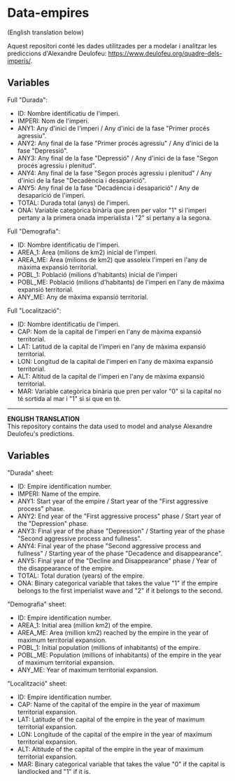 # Data-empires

(English translation below)

Aquest repositori conté les dades utilitzades per a modelar i analitzar les prediccions d'Alexandre Deulofeu: https://www.deulofeu.org/quadre-dels-imperis/.

## Variables

Full "Durada":
- ID: Nombre identificatiu de l'imperi.
- IMPERI: Nom de l'imperi.
- ANY1: Any d'inici de l'imperi / Any d'inici de la fase "Primer procés agressiu".
- ANY2: Any final de la fase "Primer procés agressiu" / Any d'inici de la fase "Depressió".
- ANY3: Any final de la fase "Depressió" / Any d'inici de la fase "Segon procés agressiu i plenitud".
- ANY4: Any final de la fase "Segon procés agressiu i plenitud" / Any d'inici de la fase "Decadència i desaparició".
- ANY5: Any final de la fase "Decadència i desaparició" / Any de desaparició de l'imperi.
- TOTAL: Durada total (anys) de l'imperi.
- ONA: Variable categòrica binària que pren per valor "1" si l'imperi pertany a la primera onada imperialista i "2" si pertany a la segona.

Full "Demografia":
- ID: Nombre identificatiu de l'imperi.
- AREA_1: Àrea (milions de km2) inicial de l'imperi.
- AREA_ME: Àrea (milions de km2) que assoleix l'imperi en l'any de màxima expansió territorial.
- POBL_1: Població (milions d'habitants) inicial de l'imperi
- POBL_ME: Població (milions d'habitants) de l'imperi en l'any de màxima expansió territorial.
- ANY_ME: Any de màxima expansió territorial.

Full "Localització":
- ID: Nombre identificatiu de l'imperi.
- CAP: Nom de la capital de l'imperi en l'any de màxima expansió territorial.
- LAT: Latitud de la capital de l'imperi en l'any de màxima expansió territorial.
- LON: Longitud de la capital de l'imperi en l'any de màxima expansió territorial.
- ALT: Altitud de la capital de l'imperi en l'any de màxima expansió territorial.
- MAR: Variable categòrica binària que pren per valor "0" si la capital no té sortida al mar i "1" si sí que en té.

-----------------------------------------------------------------------------------------------------------------------------

**ENGLISH TRANSLATION**  
This repository contains the data used to model and analyse Alexandre Deulofeu's predictions.

## Variables

"Durada" sheet:
- ID: Empire identification number.
- IMPERI: Name of the empire.
- ANY1: Start year of the empire / Start year of the "First aggressive process" phase.
- ANY2: End year of the "First aggressive process" phase / Start year of the "Depression" phase.
- ANY3: Final year of the phase "Depression" / Starting year of the phase "Second aggressive process and fullness".
- ANY4: Final year of the phase "Second aggressive process and fullness" / Starting year of the phase "Decadence and disappearance".
- ANY5: Final year of the "Decline and Disappearance" phase / Year of the disappearance of the empire.
- TOTAL: Total duration (years) of the empire.
- ONA: Binary categorical variable that takes the value "1" if the empire belongs to the first imperialist wave and "2" if it belongs to the second.

"Demografia" sheet:
- ID: Empire identification number.
- AREA_1: Initial area (million km2) of the empire.
- AREA_ME: Area (million km2) reached by the empire in the year of maximum territorial expansion.
- POBL_1: Initial population (millions of inhabitants) of the empire.
- POBL_ME: Population (millions of inhabitants) of the empire in the year of maximum territorial expansion.
- ANY_ME: Year of maximum territorial expansion.

"Localització" sheet:
- ID: Empire identification number.
- CAP: Name of the capital of the empire in the year of maximum territorial expansion.
- LAT: Latitude of the capital of the empire in the year of maximum territorial expansion.
- LON: Longitude of the capital of the empire in the year of maximum territorial expansion.
- ALT: Altitude of the capital of the empire in the year of maximum territorial expansion.
- MAR: Binary categorical variable that takes the value "0" if the capital is landlocked and "1" if it is.
